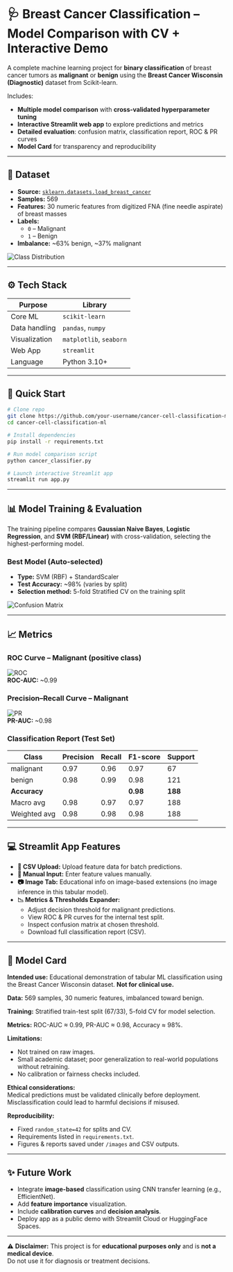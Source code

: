 # 🩺 Breast Cancer Classification – Model Comparison with CV + Interactive Demo

A complete machine learning project for **binary classification** of breast cancer tumors as **malignant** or **benign** using the **Breast Cancer Wisconsin (Diagnostic)** dataset from Scikit-learn.

Includes:
- **Multiple model comparison** with **cross-validated hyperparameter tuning**
- **Interactive Streamlit web app** to explore predictions and metrics
- **Detailed evaluation**: confusion matrix, classification report, ROC & PR curves
- **Model Card** for transparency and reproducibility

---

## 📂 Dataset

- **Source:** [`sklearn.datasets.load_breast_cancer`](https://scikit-learn.org/stable/modules/generated/sklearn.datasets.load_breast_cancer.html)  
- **Samples:** 569  
- **Features:** 30 numeric features from digitized FNA (fine needle aspirate) of breast masses  
- **Labels:**  
  - `0` – Malignant  
  - `1` – Benign  
- **Imbalance:** ~63% benign, ~37% malignant

![Class Distribution](images/class_distribution_corrected.png)

---

## ⚙️ Tech Stack

| Purpose | Library |
|---------|---------|
| Core ML | `scikit-learn` |
| Data handling | `pandas`, `numpy` |
| Visualization | `matplotlib`, `seaborn` |
| Web App | `streamlit` |
| Language | Python 3.10+ |

---

## 🚀 Quick Start

```bash
# Clone repo
git clone https://github.com/your-username/cancer-cell-classification-ml.git
cd cancer-cell-classification-ml

# Install dependencies
pip install -r requirements.txt

# Run model comparison script
python cancer_classifier.py

# Launch interactive Streamlit app
streamlit run app.py
```

---

## 📊 Model Training & Evaluation

The training pipeline compares **Gaussian Naive Bayes**, **Logistic Regression**, and **SVM (RBF/Linear)** with cross-validation, selecting the highest-performing model.

### **Best Model (Auto-selected)**  
- **Type:** SVM (RBF) + StandardScaler  
- **Test Accuracy:** ~98% (varies by split)  
- **Selection method:** 5-fold Stratified CV on the training split

![Confusion Matrix](images/confusion_matrix_tuned.png)

---

## 📈 Metrics

### ROC Curve – Malignant (positive class)
![ROC](images/roc_curve.png)  
**ROC-AUC:** ~0.99

### Precision–Recall Curve – Malignant
![PR](images/pr_curve.png)  
**PR-AUC:** ~0.98

### Classification Report (Test Set)

| Class      | Precision | Recall | F1-score | Support |
|------------|-----------|--------|----------|---------|
| malignant  | 0.97      | 0.96   | 0.97     | 67      |
| benign     | 0.98      | 0.99   | 0.98     | 121     |
| **Accuracy** |          |        | **0.98** | **188** |
| Macro avg  | 0.98      | 0.97   | 0.97     | 188     |
| Weighted avg | 0.98    | 0.98   | 0.98     | 188     |

---

## 💻 Streamlit App Features

- **📄 CSV Upload:** Upload feature data for batch predictions.
- **🧮 Manual Input:** Enter feature values manually.
- **📷 Image Tab:** Educational info on image-based extensions (no image inference in this tabular model).
- **📉 Metrics & Thresholds Expander:**  
  - Adjust decision threshold for malignant predictions.
  - View ROC & PR curves for the internal test split.
  - Inspect confusion matrix at chosen threshold.
  - Download full classification report (CSV).

---

## 🧾 Model Card

**Intended use:** Educational demonstration of tabular ML classification using the Breast Cancer Wisconsin dataset. **Not for clinical use.**

**Data:** 569 samples, 30 numeric features, imbalanced toward benign.

**Training:** Stratified train-test split (67/33), 5-fold CV for model selection.

**Metrics:** ROC-AUC ≈ 0.99, PR-AUC ≈ 0.98, Accuracy ≈ 98%.

**Limitations:**  
- Not trained on raw images.  
- Small academic dataset; poor generalization to real-world populations without retraining.  
- No calibration or fairness checks included.

**Ethical considerations:**  
Medical predictions must be validated clinically before deployment. Misclassification could lead to harmful decisions if misused.

**Reproducibility:**  
- Fixed `random_state=42` for splits and CV.
- Requirements listed in `requirements.txt`.
- Figures & reports saved under `/images` and CSV outputs.

---

## ✨ Future Work

- Integrate **image-based** classification using CNN transfer learning (e.g., EfficientNet).
- Add **feature importance** visualization.
- Include **calibration curves** and **decision analysis**.
- Deploy app as a public demo with Streamlit Cloud or HuggingFace Spaces.

---

⚠️ **Disclaimer:** This project is for **educational purposes only** and is **not a medical device**.  
Do not use it for diagnosis or treatment decisions.
